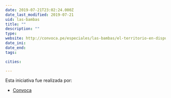 ```yaml
---
date: 2019-07-21T23:02:24.000Z
date_last_modified: 2019-07-21
uid: las-bambas
title: ""
description: ""
type: 
website: http://convoca.pe/especiales/las-bambas/el-territorio-en-disputa-del-mayor-proyecto-minero-del-peru
date_ini: 
date_end: 
tags:

cities: 

---
```


Esta iniciativa fue realizada por:

- [Convoca](/organizaciones/convoca)
